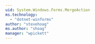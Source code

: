 ```yaml
---
uid: System.Windows.Forms.MergeAction
ms.technology: 
  - "dotnet-winforms"
author: "stevehoag"
ms.author: "shoag"
manager: "wpickett"
---
```

